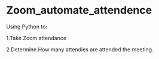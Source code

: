 # Zoom_automate_attendence
Using Python to:

1.Take Zoom attendance

2.Determine How many attendies are attended the meeting.
